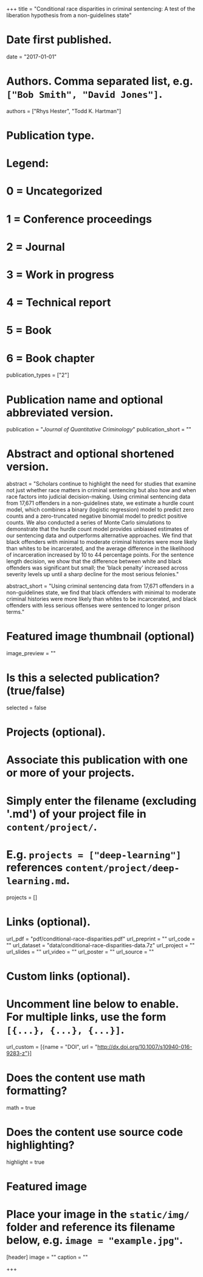 +++
title = "Conditional race disparities in criminal sentencing: A test of the liberation hypothesis from a non-guidelines state"

# Date first published.
date = "2017-01-01"

# Authors. Comma separated list, e.g. `["Bob Smith", "David Jones"]`.
authors = ["Rhys Hester", "Todd K. Hartman"]

# Publication type.
# Legend:
# 0 = Uncategorized
# 1 = Conference proceedings
# 2 = Journal
# 3 = Work in progress
# 4 = Technical report
# 5 = Book
# 6 = Book chapter
publication_types = ["2"]

# Publication name and optional abbreviated version. 
publication = "*Journal of Quantitative Criminology*"
publication_short = ""

# Abstract and optional shortened version.
abstract = "Scholars continue to highlight the need for studies that examine not just whether race matters in criminal sentencing but also how and when race factors into judicial decision-making. Using criminal sentencing data from 17,671 offenders in a non-guidelines state, we estimate a hurdle count model, which combines a binary (logistic regression) model to predict zero counts and a zero-truncated negative binomial model to predict positive counts. We also conducted a series of Monte Carlo simulations to demonstrate that the hurdle count model provides unbiased estimates of our sentencing data and outperforms alternative approaches. We find that black offenders with minimal to moderate criminal histories were more likely than whites to be incarcerated, and the average difference in the likelihood of incarceration increased by 10 to 44 percentage points. For the sentence length decision, we show that the difference between white and black offenders was significant but small; the 'black penalty' increased across severity levels up until a sharp decline for the most serious felonies."

abstract_short = "Using criminal sentencing data from 17,671 offenders in a non-guidelines state, we find that black offenders with minimal to moderate criminal histories were more likely than whites to be incarcerated, and black offenders with less serious offenses were sentenced to longer prison terms."

# Featured image thumbnail (optional)
image_preview = ""

# Is this a selected publication? (true/false)
selected = false

# Projects (optional).
#   Associate this publication with one or more of your projects.
#   Simply enter the filename (excluding '.md') of your project file in `content/project/`.
#   E.g. `projects = ["deep-learning"]` references `content/project/deep-learning.md`.
projects = []

# Links (optional).
url_pdf = "pdf/conditional-race-disparities.pdf"
url_preprint = ""
url_code = ""
url_dataset = "data/conditional-race-disparities-data.7z"
url_project = ""
url_slides = ""
url_video = ""
url_poster = ""
url_source = ""

# Custom links (optional).
#   Uncomment line below to enable. For multiple links, use the form `[{...}, {...}, {...}]`.
url_custom = [{name = "DOI", url = "http://dx.doi.org/10.1007/s10940-016-9283-z"}]

# Does the content use math formatting?
math = true

# Does the content use source code highlighting?
highlight = true

# Featured image
# Place your image in the `static/img/` folder and reference its filename below, e.g. `image = "example.jpg"`.
[header]
image = ""
caption = ""

+++
